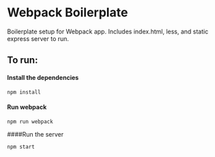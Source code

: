 # Webpack Boilerplate
Boilerplate setup for Webpack app. Includes index.html, less, and static express server to run.

## To run:

#### Install the dependencies
```
npm install
```

#### Run webpack
```
npm run webpack
```

####Run the server
```
npm start
```
